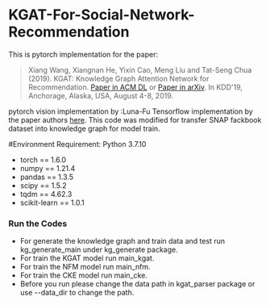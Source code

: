 # KGAT-For-Social-Network-Recommendation
This is pytorch implementation for the paper:

>Xiang Wang, Xiangnan He, Yixin Cao, Meng Liu and Tat-Seng Chua (2019). KGAT: Knowledge Graph Attention Network for Recommendation. [Paper in ACM DL](https://dl.acm.org/authorize.cfm?key=N688414) or [Paper in arXiv](https://arxiv.org/abs/1905.07854). In KDD'19, Anchorage, Alaska, USA, August 4-8, 2019.

pytorch vision implementation by :Luna-Fu
Tensorflow implementation by the paper authors [here](https://github.com/xiangwang1223/knowledge_graph_attention_network).
This code was modified for transfer SNAP fackbook dataset into knowledge graph for model train.

#Environment Requirement:
Python 3.7.10
* torch == 1.6.0
* numpy == 1.21.4
* pandas == 1.3.5
* scipy == 1.5.2
* tqdm == 4.62.3
* scikit-learn == 1.0.1

### Run the Codes
* For generate the knowledge graph and train data and test run kg_generate_main under kg_generate package.
* For train the KGAT model run main_kgat.
* For train the NFM model run main_nfm.
* For train the CKE model run main_cke.
* Before you run please change the data path in kgat_parser package or use --data_dir to change the path.
